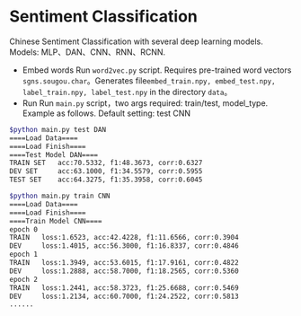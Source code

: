 # Sentiment Classification

Chinese Sentiment Classification with several deep learning models. Models: MLP、DAN、CNN、RNN、RCNN.

- Embed words
  Run `word2vec.py` script. Requires pre-trained word vectors `sgns.sougou.char`。Generates file`embed_train.npy, embed_test.npy, label_train.npy, label_test.npy` in the directory `data`。
- Run
  Run `main.py` script，two args required: train/test, model_type. Example as follows. 
  Default setting: test CNN

```bash
$python main.py test DAN
====Load Data====
====Load Finish====
====Test Model DAN====
TRAIN SET	acc:70.5332, f1:48.3673, corr:0.6327
DEV SET  	acc:63.1000, f1:34.5579, corr:0.5955
TEST SET 	acc:64.3275, f1:35.3958, corr:0.6045
```

```bash
$python main.py train CNN
====Load Data====
====Load Finish====
====Train Model CNN====
epoch 0
TRAIN	loss:1.6523, acc:42.4228, f1:11.6566, corr:0.3904
DEV  	loss:1.4015, acc:56.3000, f1:16.8337, corr:0.4846
epoch 1
TRAIN	loss:1.3949, acc:53.6015, f1:17.9161, corr:0.4822
DEV  	loss:1.2888, acc:58.7000, f1:18.2565, corr:0.5360
epoch 2
TRAIN	loss:1.2441, acc:58.3723, f1:25.6688, corr:0.5469
DEV  	loss:1.2134, acc:60.7000, f1:24.2522, corr:0.5813
......
```
